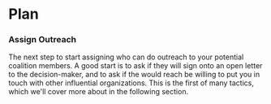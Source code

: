 # Plan

### Assign Outreach

The next step to start assigning who can do outreach to your potential coalition members. A good start is to ask if they will sign onto an open letter to the decision-maker, and to ask if the would reach be willing to put you in touch with other influential organizations. This is the first of many tactics, which we'll cover more about in the following section.
